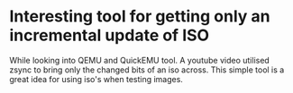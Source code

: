 # Interesting tool for getting only an incremental update of ISO

While looking into QEMU and QuickEMU tool. A youtube video utilised
zsync to bring only the changed bits of an iso across. This simple tool
is a great idea for using iso's when testing images.



